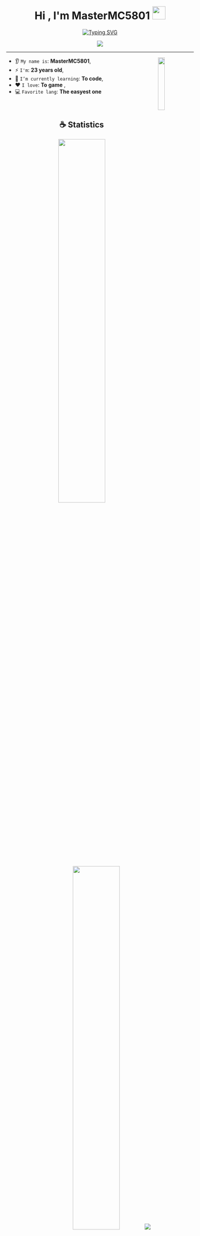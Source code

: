 
<h1 align="center">Hi , I'm MasterMC5801 <img src="https://media.giphy.com/media/hvRJCLFzcasrR4ia7z/giphy.gif" width="35"></h1>

<p align="center">
<a href="https://git.io/typing-svg"><img src="https://readme-typing-svg.demolab.com?font=JetBrains+Mono&size=24&duration=6000&pause=1000&color=0BFF00&center=true&vCenter=true&width=820&height=120&lines=I+don%27t+code." alt="Typing SVG" /></a>
</p>

<p align="center">
<img src="https://komarev.com/ghpvc/?username=mastermc5801&color=blue&style=for-the-badge&label=PROFILE+VIEWS"/>
</p>

<hr/>

<img align='right' src='https://octodex.github.com/images/deckfailcat.png' width='19%'>


      
   * 👂 `My name is`: **MasterMC5801**,
   * ⚡ `I'm`: **23 years old**,
   *  🌱 `I’m currently learning`: **To code**,
   * ❤️ `I love`: **To game**  ,
   * 💻 `Favorite lang`: **The easyest one**


 
<br/>

<h2 align="center">☕ Statistics</h2>

<p align="center">
  <img height="50%" width="auto" src ="https://github-readme-stats.vercel.app/api?username=mastermc5801&show_icons=true&count_private=true&theme=onedark&hide_border=true&bg_color=00000000">
  <img height="50%" width="auto" src ="https://github-readme-stats.vercel.app/api/top-langs/?username=mastermc5801&layout=compact&hide_border=true&theme=onedark&bg_color=00000000&langs_count=6">
  <img src ="https://github-readme-streak-stats.herokuapp.com?user=nukecraft5419&theme=onedark&hide_border=true&background=FFFFFF00">
</p>

<h2 align="center">📚 My Skills</h2>
<p align="center">Take a look at my collection of programming skills.</p>

<h4 align="center">💻 Programming languages (and html)</h4>

<p align="center">
<a href="https://github.com/search?q=user%3AMasterMC5801+language%3AC%2B%2B+&type=code"><img alt="C++" src="https://img.shields.io/badge/C++-00599C.svg?style=for-the-badge&logo=cplusplus&logoColor=white"></a>
<a href="https://github.com/search?q=user%3AMasterMC5801+language%3AHTML+&type=code"><img alt="HTML" src="https://img.shields.io/badge/HTML-E34F26.svg?style=for-the-badge&logo=html5&logoColor=white"></a>
<a href="https://github.com/search?q=user%3AMasterMC5801+language%3ACSS+&type=code"><img alt="CSS" src="https://img.shields.io/badge/CSS-663399.svg?style=for-the-badge&logo=css3&logoColor=white"></a>
<a href="https://github.com/search?q=user%3AMasterMC5801+language%3AJSON&type=code"><img alt="JSON" src="https://img.shields.io/badge/JSON-000000.svg?style=for-the-badge&logo=json&logoColor=white"></a>
<a href="https://github.com/search?q=user%3AMasterMC5801+language%3AYAML+&type=code"><img alt="YAML" src="https://img.shields.io/badge/YAML-cb171e.svg?style=for-the-badge&logo=yaml&logoColor=white"></a>
</p>

<h4 align="center">⚙ Software</h4>

<p align="center">
<a href="https://ubuntu.com/"><img alt="Ubuntu" src="https://img.shields.io/badge/Ubuntu-E95420.svg?style=for-the-badge&logo=ubuntu&logoColor=white"></a>
<a href="https://obsproject.com/"><img alt="OBS" src="https://img.shields.io/badge/OBS-302E31.svg?style=for-the-badge&logo=obs-studio&logoColor=white"></a>
<a href="https://www.blender.org/"><img alt="Blender" src="https://img.shields.io/badge/Blender-F5793A.svg?style=for-the-badge&logo=blender&logoColor=white"></a>
<a href="https://github.com/"><img alt="GitHub" src="https://img.shields.io/badge/GitHub-100000.svg?style=for-the-badge&logo=github&logoColor=white"></a>
<a href="https://notepad-plus-plus.org/"><img alt="Notepad++" src="https://img.shields.io/badge/Notepad++-90e59a.svg?style=for-the-badge&logo=notepadplusplus&logoColor=white"></a>
</p>

<br/>

<h2 align="center">📝 Credits</h2>

<p align="center">
<a href="https://github.com/Sammwyy" target="_blank" align="center">Sammwyy</a>
<br>
<a href="https://github.com/nukecraft5419" target="_blank" align="center">Nukecraft5419</a>
<br>
<a href="https://github.com/antonkomarev" target="_blank" align="center">Anton Komarev</a>
</p>
